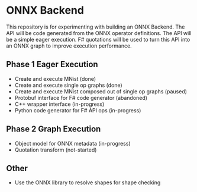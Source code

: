 # ONNX Backend
This repository is for experimenting with building an ONNX Backend. The API will be code generated from the ONNX operator definitions. The API will be a simple eager execution. F# quotations will be used to turn this API into an ONNX graph to improve execution performance. 

## Phase 1 Eager Execution
*	Create and execute MNist (done)
*	Create and execute single op graphs (done)
*	Create and execute MNist composed out of single op graphs (paused)
*	Protobuf interface for F# code generator (abandoned)
*	C++ wrapper interface (in-progress)
*	Python code generator for F# API ops (in-progress)

## Phase 2 Graph Execution
*	Object model for ONNX metadata (in-progress)
*	Quotation transform (not-started)

## Other
*	Use the ONNX library to resolve shapes for shape checking


